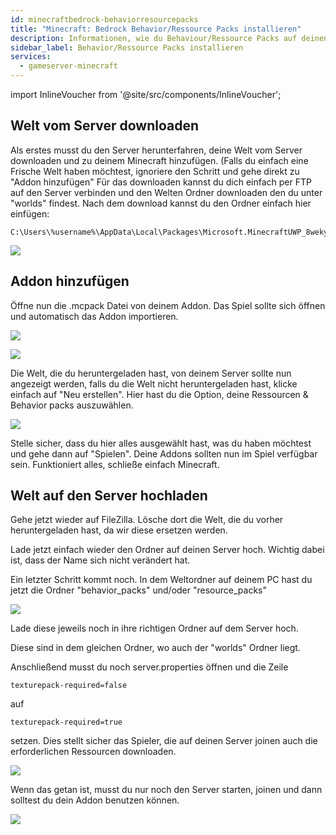 ```yaml
---
id: minecraftbedrock-behaviorresourcepacks
title: "Minecraft: Bedrock Behavior/Ressource Packs installieren"
description: Informationen, wie du Behaviour/Ressource Packs auf deinen Minecraft Bedrock Server von ZAP-Hosting installieren kannst - ZAP-Hosting.com Dokumentation
sidebar_label: Behavior/Ressource Packs installieren
services:
  - gameserver-minecraft
---
```


import InlineVoucher from '@site/src/components/InlineVoucher';

<InlineVoucher />

## Welt vom Server downloaden

Als erstes musst du den Server herunterfahren, deine Welt vom Server downloaden und zu deinem Minecraft hinzufügen.
(Falls du einfach eine Frische Welt haben möchtest, ignoriere den Schritt und gehe direkt zu "Addon hinzufügen"
Für das downloaden kannst du dich einfach per FTP auf den Server verbinden und den Welten Ordner downloaden den du unter "worlds" findest.
Nach dem download kannst du den Ordner einfach hier einfügen:

```
C:\Users\%username%\AppData\Local\Packages\Microsoft.MinecraftUWP_8wekyb3d8bbwe\LocalState\games\com.mojang\minecraftWorlds
```

![](https://screensaver01.zap-hosting.com/index.php/s/NzTt3KAAYE75q5c/preview)

## Addon hinzufügen
Öffne nun die .mcpack Datei von deinem Addon. Das Spiel sollte sich öffnen und automatisch das Addon importieren.

![](https://screensaver01.zap-hosting.com/index.php/s/sqArcir3gsEmi5c/preview)

![](https://screensaver01.zap-hosting.com/index.php/s/fkZBGKf3obsEkPk/preview)

Die Welt, die du heruntergeladen hast, von deinem Server sollte nun angezeigt werden, falls du die Welt nicht heruntergeladen hast, klicke einfach auf "Neu erstellen". Hier hast du die Option, deine Ressourcen & Behavior packs auszuwählen.

![](https://screensaver01.zap-hosting.com/index.php/s/SzDbFoJQK37okye/preview)

Stelle sicher, dass du hier alles ausgewählt hast, was du haben möchtest und gehe dann auf "Spielen".
Deine Addons sollten nun im Spiel verfügbar sein. Funktioniert alles, schließe einfach Minecraft.

## Welt auf den Server hochladen

Gehe jetzt wieder auf FileZilla. Lösche dort die Welt, die du vorher heruntergeladen hast, da wir diese ersetzen werden.

Lade jetzt einfach wieder den Ordner auf deinen Server hoch. Wichtig dabei ist, dass der Name sich nicht verändert hat.

Ein letzter Schritt kommt noch. In dem Weltordner auf deinem PC hast du jetzt die Ordner "behavior_packs" und/oder "resource_packs"

![](https://screensaver01.zap-hosting.com/index.php/s/yxCQswKxbGMXCqC/preview)

Lade diese jeweils noch in ihre richtigen Ordner auf dem Server hoch.

Diese sind in dem gleichen Ordner, wo auch der "worlds" Ordner liegt.

Anschließend musst du noch server.properties öffnen und die Zeile

```
texturepack-required=false
```

auf

```
texturepack-required=true
```

setzen. Dies stellt sicher das Spieler, die auf deinen Server joinen auch die erforderlichen Ressourcen downloaden.

![](https://screensaver01.zap-hosting.com/index.php/s/5DWLKKkPgSJSFsE/preview)

Wenn das getan ist, musst du nur noch den Server starten, joinen und dann solltest du dein Addon benutzen können.

![](https://screensaver01.zap-hosting.com/index.php/s/R8FtE4MSB9RognC/preview)

<InlineVoucher />
